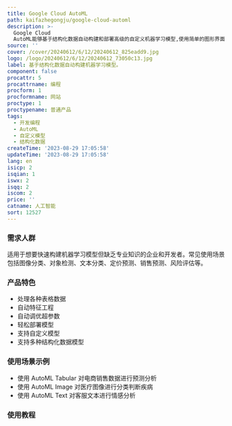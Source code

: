 ```yaml
---
title: Google Cloud AutoML
path: kaifazhegongju/google-cloud-automl
description: >-
  Google Cloud
  AutoML能够基于结构化数据自动构建和部署高级的自定义机器学习模型,使用简单的图形界面,开发者无需深入的机器学习知识就可以训练出高质量的模型,并可以轻松部署模型并调整规模。涵盖图像分类、对象检测、文本分类等多个领域。
source: ''
cover: /cover/20240612/6/12/20240612_825eadd9.jpg
logo: /logo/20240612/6/12/20240612_73050c13.jpg
label: 基于结构化数据自动构建机器学习模型。
component: false
procattr: 5
procattrname: 编程
procform: 1
procformname: 网站
proctype: 1
proctypename: 普通产品
tags:
  - 开发编程
  - AutoML
  - 自定义模型
  - 结构化数据
createTime: '2023-08-29 17:05:58'
updateTime: '2023-08-29 17:05:58'
lang: en
isicp: 2
isqian: 1
iswx: 2
isqq: 2
iscom: 2
price: ''
catname: 人工智能
sort: 12527
---
```




### 需求人群
适用于想要快速构建机器学习模型但缺乏专业知识的企业和开发者。常见使用场景包括图像分类、对象检测、文本分类、定价预测、销售预测、风险评估等。

### 产品特色
- 处理各种表格数据
- 自动特征工程
- 自动调优超参数
- 轻松部署模型
- 支持自定义模型
- 支持多种结构化数据模型

### 使用场景示例
- 使用 AutoML Tabular 对电商销售数据进行预测分析
- 使用 AutoML Image 对医疗图像进行分类判断疾病
- 使用 AutoML Text 对客服文本进行情感分析

### 使用教程


  
